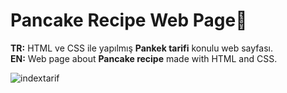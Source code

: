 # Pancake Recipe Web Page🙌
<b>TR:</b> HTML ve CSS ile yapılmış <b>Pankek tarifi</b> konulu web sayfası.<br>
<b>EN:</b> Web page about <b>Pancake recipe</b> made with HTML and CSS.<br>

![indextarif](https://user-images.githubusercontent.com/109991448/200273330-c78ec8d2-0eee-49e4-a779-a8b860a13f71.jpg)

